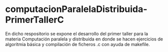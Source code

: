 # computacionParalelaDistribuida-PrimerTallerC
En dicho respositorio se expone el desarrollo del primer taller para la materia Computación paralela y distribuida en donde se hacen ejercicios de algoritmia básica y compilación de ficheros .c con ayuda de makefile.
